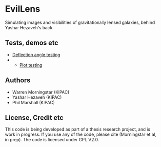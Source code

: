 EvilLens
========

Simulating images and visibilities of gravitationally lensed galaxies, behind Yashar Hezaveh's back.

## Tests, demos etc

* [Deflection angle testing](http://nbviewer.ipython.org/github/wmorning/EvilLens/blob/add_analytic_SIE/DeflectionTest.ipynb)
* * [Plot testing](http://nbviewer.ipython.org/github/wmorning/EvilLens/blob/plotting/PlottingTest.ipynb)

## Authors

* Warren Morningstar (KIPAC)
* Yashar Hezaveh (KIPAC)
* Phil Marshall (KIPAC)

## License, Credit etc

This code is being developed as part of a thesis research project, and is work in progress. If you use any of the code, please cite (Morningstar et al, in prep). The code is licensed under GPL V2.0.
